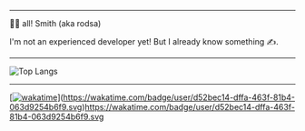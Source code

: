 
---

👋🏻 all! Smith (aka rodsa)

I'm not an experienced developer yet! But I already know something ✍️.

---

![Top Langs](https://github-readme-stats.vercel.app/api/top-langs/?username=anuraghazra&layout=compact)

---

[[![wakatime](https://wakatime.com/badge/user/d52bec14-dffa-463f-81b4-063d9254b6f9.svg)](https://wakatime.com/@d52bec14-dffa-463f-81b4-063d9254b6f9)](https://wakatime.com/badge/user/d52bec14-dffa-463f-81b4-063d9254b6f9.svg)https://wakatime.com/badge/user/d52bec14-dffa-463f-81b4-063d9254b6f9.svg

